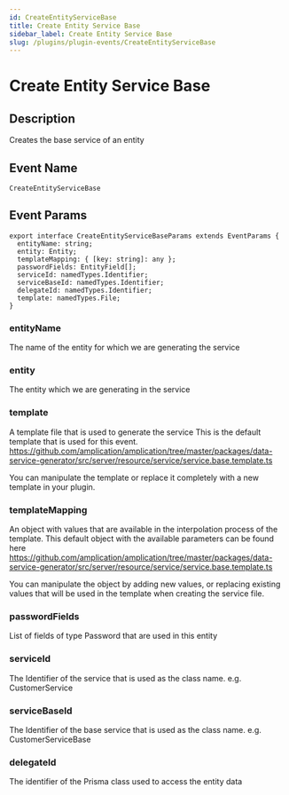 ```yaml
---
id: CreateEntityServiceBase
title: Create Entity Service Base
sidebar_label: Create Entity Service Base
slug: /plugins/plugin-events/CreateEntityServiceBase
---
```


# Create Entity Service Base

## Description

Creates the base service of an entity

## Event Name

`CreateEntityServiceBase`

## Event Params

```tsx
export interface CreateEntityServiceBaseParams extends EventParams {
  entityName: string;
  entity: Entity;
  templateMapping: { [key: string]: any };
  passwordFields: EntityField[];
  serviceId: namedTypes.Identifier;
  serviceBaseId: namedTypes.Identifier;
  delegateId: namedTypes.Identifier;
  template: namedTypes.File;
}
```

### entityName

The name of the entity for which we are generating the service

### entity

The entity which we are generating in the service

### template

A template file that is used to generate the service
This is the default template that is used for this event.
https://github.com/amplication/amplication/tree/master/packages/data-service-generator/src/server/resource/service/service.base.template.ts

You can manipulate the template or replace it completely with a new template in your plugin.

### templateMapping

An object with values that are available in the interpolation process of the template.
This default object with the available parameters can be found here
https://github.com/amplication/amplication/tree/master/packages/data-service-generator/src/server/resource/service/service.base.template.ts

You can manipulate the object by adding new values, or replacing existing values that will be used in the template when creating the service file.

### passwordFields

List of fields of type Password that are used in this entity

### serviceId

The Identifier of the service that is used as the class name. e.g. CustomerService

### serviceBaseId

The Identifier of the base service that is used as the class name. e.g. CustomerServiceBase

### delegateId

The identifier of the Prisma class used to access the entity data
